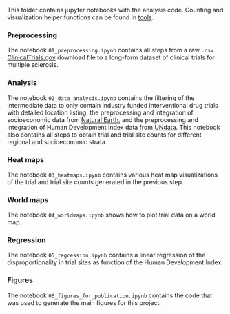 This folder contains jupyter notebooks with the analysis code. Counting and visualization helper functions can
be found in [tools](https://github.com/drstrupf/clinical-trial-landscape/tree/main/tools).

### Preprocessing
The notebook ``01_preprocessing.ipynb`` contains all steps from a raw ``.csv``
[ClinicalTrials.gov](https://clinicaltrials.gov/) download file to a
long-form dataset of clinical trials for multiple sclerosis.

### Analysis
The notebook ``02_data_analysis.ipynb`` contains the filtering of the intermediate data to only contain
industry funded interventional drug trials with detailed location listing, the preprocessing and integration
of socioeconomic data from [Natural Earth](https://www.naturalearthdata.com/), and the preprocessing 
and integration of Human Development Index data from [UNdata](http://data.un.org/Default.aspx). This 
notebook also contains all steps to obtain trial and trial site counts for different regional and 
socioeconomic strata.

### Heat maps
The notebook ``03_heatmaps.ipynb`` contains various heat map visualizations of the trial and trial site
counts generated in the previous step.

### World maps
The notebook ``04_worldmaps.ipynb`` shows how to plot trial data on a world map.

### Regression
The notebook ``05_regression.ipynb`` contains a linear regression of the disproportionality in trial
sites as function of the Human Development Index.

### Figures
The notebook ``06_figures_for_publication.ipynb`` contains the code that was used to generate the
main figures for this project.